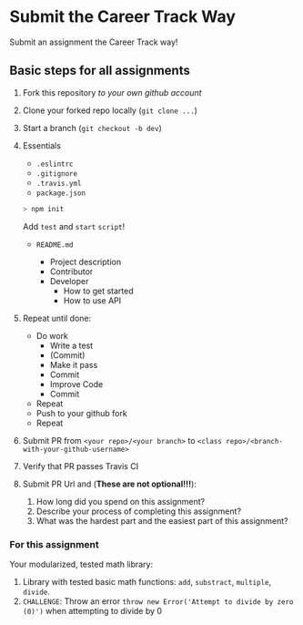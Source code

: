 Submit the Career Track Way
===

Submit an assignment the Career Track way!

## Basic steps for all assignments

1. Fork this repository _to your own github account_
1. Clone your forked repo locally (`git clone ...`)
1. Start a branch (`git checkout -b dev`)
1. Essentials
    * `.eslintrc` 
    * `.gitignore`
    * `.travis.yml`
    * `package.json`
    
    ```sh
    > npm init
    ```
    
    Add `test` and `start` `script`!
    
    * `README.md`
    
        * Project description
        * Contributor
        * Developer
            * How to get started
            * How to use API
    
1. Repeat until done:
    * Do work
      * Write a test
      * (Commit)
      * Make it pass
      * Commit
      * Improve Code
      * Commit
    * Repeat
    * Push to your github fork
    * Repeat
    
1. Submit PR from `<your repo>/<your branch>` to `<class repo>/<branch-with-your-github-username>`
1. Verify that PR passes Travis CI
1. Submit PR Url and (**These are not optional!!!**):
    1. How long did you spend on this assignment?
    2. Describe your process of completing this assignment?
    2. What was the hardest part and the easiest part of this assignment?

### For this assignment

Your modularized, tested math library:

1. Library with tested basic math functions: `add`, `substract`, `multiple`, `divide`.
1. `CHALLENGE`: Throw an error `throw new Error('Attempt to divide by zero (0)')` when attempting to divide by 0
